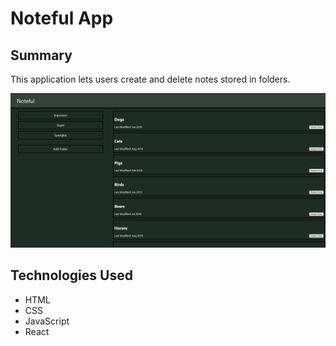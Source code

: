 # Noteful App

## Summary

This application lets users create and delete notes stored in folders.

![screen](/src/img/page.PNG)

## Technologies Used

- HTML
- CSS
- JavaScript
- React